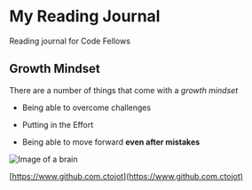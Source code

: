 # My Reading Journal

Reading journal for Code Fellows

## Growth Mindset

There are a number of things that come with a 
*growth mindset*

- Being able to overcome challenges

- Putting in the Effort

- Being able to move forward 
**even after mistakes**

![Image of a brain](https://static.vecteezy.com/system/resources/thumbnails/008/178/339/small/hand-holding-glowing-brain-on-dark-background-ai-network-of-brain-on-business-analysis-innovative-and-business-growth-development-free-photo.jpg)

[https://www.github.com.ctojot](https://www.github.com.ctojot)
